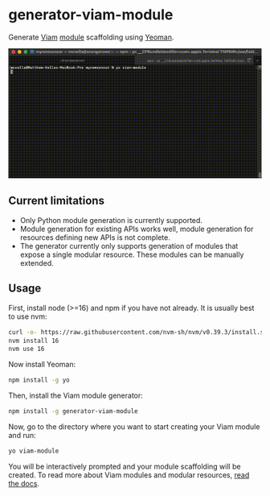 # generator-viam-module

Generate [Viam](https://docs.viam.com) [module]((https://docs.viam.com/extend/modular-resources/)) scaffolding using [Yeoman](https://yeoman.io/).

![Example screen recording of usage](./generator-viam-module.gif)

## Current limitations

- Only Python module generation is currently supported.
- Module generation for existing APIs works well, module generation for resources defining new APIs is not complete.
- The generator currently only supports generation of modules that expose a single modular resource. These modules can be manually extended.

## Usage

First, install node (>=16) and npm if you have not already.
It is usually best to use nvm:

``` bash
curl -o- https://raw.githubusercontent.com/nvm-sh/nvm/v0.39.3/install.sh | bash
nvm install 16
nvm use 16
```

Now install Yeoman:

``` bash
npm install -g yo
```

Then, install the Viam module generator:

``` bash
npm install -g generator-viam-module
```

Now, go to the directory where you want to start creating your Viam module and run:

``` bash
yo viam-module
```

You will be interactively prompted and your module scaffolding will be created.
To read more about Viam modules and modular resources, [read the docs](https://docs.viam.com/extend/modular-resources/).